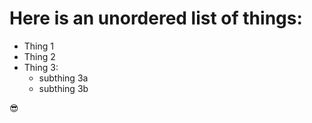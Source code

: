 # Here is an unordered list of things:
- Thing 1
- Thing 2
- Thing 3:
  - subthing 3a
  - subthing 3b
 
 :sunglasses:
  
